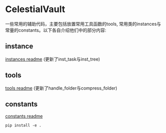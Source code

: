 # CelestialVault
一些常用的辅助代码，主要包括放置常用工具函数的tools, 常用类的instances与常量的constants。以下各自介绍他们中的部分内容:

## instance

[instances readme](./instances/README.md)
(更新了inst_task与inst_tree)

## tools

[tools readme](./tools/README.md)
(更新了handle_folder与compress_folder)

## constants

[constants readme](./constants/README.md)

`
pip install -e .
`